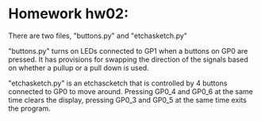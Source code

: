# Homework hw02:

There are two files, "buttons.py" and "etchasketch.py"

"buttons.py" turns on LEDs connected to GP1 when a buttons on GP0 are pressed. It has provisions for swapping the direction of the signals based on whether a pullup or a pull down is used.

"etchasketch.py" is an etchascketch that is controlled by 4 buttons connected to GP0 to move around. Pressing GP0_4 and GP0_6 at the same time clears the display, pressing GP0_3 and GP0_5 at the same time exits the program.